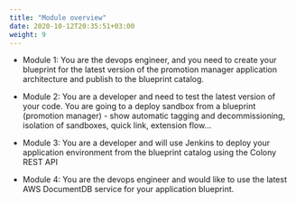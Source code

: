 ```yaml
---
title: "Module overview"
date: 2020-10-12T20:35:51+03:00
weight: 9
---
```


* Module 1: You are the devops engineer, and you need to create your blueprint for the latest version of the promotion manager application architecture and publish to the blueprint catalog.

* Module 2: You are a developer and need to test the latest version of your code. You are going to a deploy sandbox from a blueprint (promotion manager) - show automatic tagging and decommissioning, isolation of sandboxes, quick link, extension flow…

* Module 3: You are a developer and will use Jenkins to deploy your application environment from the blueprint catalog using the Colony REST API

* Module 4: You are the devops engineer and would like to use the latest AWS DocumentDB service for your application blueprint.
